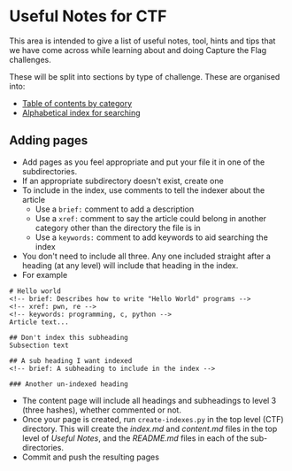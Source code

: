 # Useful Notes for CTF
This area is intended to give a list of useful notes, tool, hints and tips that we have come across while learning about and doing Capture the Flag challenges.

These will be split into sections by type of challenge. These are organised into:
- [Table of contents by category](contents.md)
- [Alphabetical index for searching](index.md)

## Adding pages
- Add pages as you feel appropriate and put your file it in one of the subdirectories.
- If an appropriate subdirectory doesn't exist, create one
- To include in the index, use comments to tell the indexer about the article
  - Use a `brief:` comment to add a description
  - Use a `xref:` comment to say the article could belong in another category other than the directory the file is in
  - Use a `keywords:` comment to add keywords to aid searching the index
- You don't need to include all three. Any one included straight after a heading (at any level) will include that heading in the index. 
- For example
```
# Hello world
<!-- brief: Describes how to write "Hello World" programs -->
<!-- xref: pwn, re -->
<!-- keywords: programming, c, python -->
Article text...

## Don't index this subheading
Subsection text

## A sub heading I want indexed
<!-- brief: A subheading to include in the index -->

### Another un-indexed heading
```
- The content page will include all headings and subheadings to level 3 (three hashes), whether commented or not.
- Once your page is created, run `create-indexes.py` in the top level (CTF) directory. This will create the *index.md* and *content.md* files in the top level of *Useful Notes*, and the *README.md* files in each of the sub-directories.
- Commit and push the resulting pages

